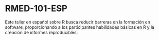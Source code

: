 # RMED-101-ESP
Este taller en español sobre R busca reducir barreras en la formación en software, proporcionando a los participantes habilidades básicas en R y la creación de informes reproducibles.
